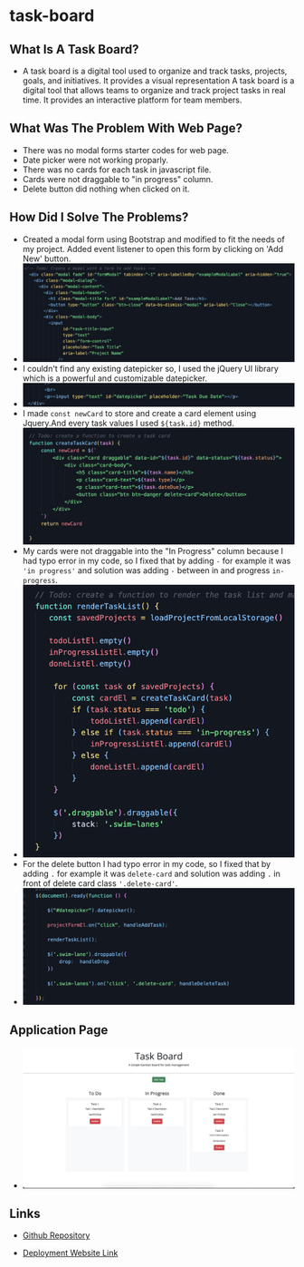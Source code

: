 # task-board

## What Is A Task Board?
* A task board is a digital tool used to organize and track tasks, projects, goals, and initiatives. It provides a visual representation
A task board is a digital tool that allows teams to organize and track project tasks in real time. It provides an interactive platform for team members.

## What Was The Problem With Web Page?
* There was no modal forms starter codes for web page.
* Date picker were not working proparly.
* There was no cards for each task in javascript file.
* Cards were not draggable to "in progress" column.
* Delete button did nothing when clicked on it.

## How Did I Solve The Problems?
*  Created a modal form using Bootstrap and modified to  fit the needs of my project. Added event listener to open this form by clicking on 'Add New' button.
* ![modal-card](./assets/images/modal.png)
* I couldn't find any existing datepicker so, I used the jQuery UI library which is a powerful and customizable datepicker. 
* ![datepicker](./assets/images/datepicker.png)
* I made ```const newCard``` to store and create a card element using Jquery.And every task values I used ```${task.id}``` method.
![custom-card](./assets/images/custom-card.png)
* My cards were not draggable into the "In Progress" column because I had typo error in my code, so I fixed that by adding ```-``` for example it was ```'in progress'``` and solution was adding ```-``` between in and progress ```in-progress```.
* ![in-progress-bug](./assets/images/in-progress-bug.png)
* For the delete button I had typo error in my code, so I fixed that by adding ```.``` for example it was ```delete-card``` and solution was adding ```.``` in front of delete card class ```'.delete-card'```.
* ![delete-button-fix](./assets/images/delete-bug.png)

## Application Page
* ![application-page](./assets/images/application-page.png)

## Links

* [Github Repository](https://github.com/veyselarslan12/personal-blog)

* [Deployment Website Link](https://veyselarslan12.github.io/personal-blog/)
